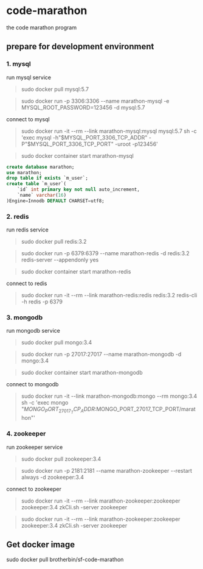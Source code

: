 # code-marathon
the code marathon program

## prepare for development environment

### 1. mysql
run mysql service
>sudo docker pull mysql:5.7

>sudo docker run -p 3306:3306 --name marathon-mysql -e MYSQL_ROOT_PASSWORD=123456 -d mysql:5.7

connect to mysql
>sudo docker run -it --rm --link marathon-mysql:mysql mysql:5.7 sh -c 'exec mysql -h"$MYSQL_PORT_3306_TCP_ADDR" -P"$MYSQL_PORT_3306_TCP_PORT" -uroot -p123456'

>sudo docker container start marathon-mysql

```sql
create database marathon;
use marathon;
drop table if exists `m_user`;
create table `m_user`(
    `id` int primary key not null auto_increment, 
    `name` varchar(16)
)Engine=Innodb DEFAULT CHARSET=utf8;
```
### 2. redis
run redis service
>sudo docker pull redis:3.2

>sudo docker run -p 6379:6379 --name marathon-redis -d redis:3.2 redis-server --appendonly yes

>sudo docker container start marathon-redis

connect to redis
>sudo docker run -it --rm --link marathon-redis:redis redis:3.2 redis-cli -h redis -p 6379

### 3. mongodb
run mongodb service
>sudo docker pull mongo:3.4

>sudo docker run -p 27017:27017 --name marathon-mongodb -d mongo:3.4

>sudo docker container start marathon-mongodb

connect to mongodb
>sudo docker run -it --link marathon-mongodb:mongo --rm mongo:3.4 sh -c 'exec mongo "$MONGO_PORT_27017_TCP_ADDR:$MONGO_PORT_27017_TCP_PORT/marathon"'


### 4. zookeeper
run zookeeper service
>sudo docker pull zookeeper:3.4

>sudo docker run -p 2181:2181 --name marathon-zookeeper --restart always -d zookeeper:3.4

connect to zookeeper 
>sudo docker run -it --rm --link marathon-zookeeper:zookeeper zookeeper:3.4 zkCli.sh -server zookeeper

>sudo docker run -it --rm --link marathon-zookeeper:zookeeper zookeeper:3.4 zkCli.sh -server zookeeper

## Get docker image
sudo docker pull brotherbin/sf-code-marathon
